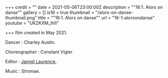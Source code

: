 +++
credit = ""
date = 2021-05-06T23:00:00Z
description = "\"16:1. Alors on danse\""
gallery = []
is16 = true
thumbnail = "/alors-on-danse-thumbnail.png"
title = "\"16:1. Alors on danse\""
url = "16-1-alorsondanse"
youtube = "UKZKXM_IhII"

+++
film created in May 2021.

Dancer : Charley Austin.

Choreographer : Constant Vigier

Editor : [Jamiel Laurence.](https://www.jamiellaurence.com)

Music : Stromae.